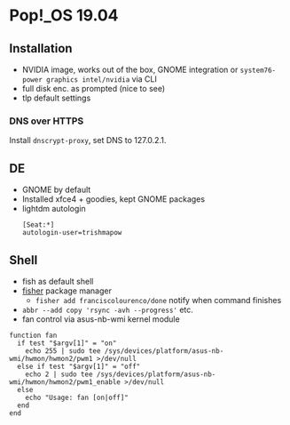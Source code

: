 # Pop!_OS 19.04

## Installation
- NVIDIA image, works out of the box, GNOME integration or `system76-power graphics intel/nvidia` via CLI
- full disk enc. as prompted (nice to see)
- tlp default settings

### DNS over HTTPS
Install `dnscrypt-proxy`, set DNS to 127.0.2.1.

## DE
- GNOME by default
- Installed xfce4 + goodies, kept GNOME packages
- lightdm autologin
  ```
  [Seat:*]
  autologin-user=trishmapow
  ```

## Shell
- fish as default shell
- [fisher](https://github.com/jorgebucaran/fisher) package manager
  - `fisher add franciscolourenco/done` notify when command finishes
- `abbr --add copy 'rsync -avh --progress'` etc.
- fan control via asus-nb-wmi kernel module
```fish
function fan
  if test "$argv[1]" = "on"
    echo 255 | sudo tee /sys/devices/platform/asus-nb-wmi/hwmon/hwmon2/pwm1 >/dev/null
  else if test "$argv[1]" = "off"
    echo 2 | sudo tee /sys/devices/platform/asus-nb-wmi/hwmon/hwmon2/pwm1_enable >/dev/null
  else
    echo "Usage: fan [on|off]"
  end
end
